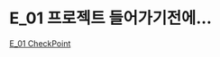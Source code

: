 # E_01 프로젝트 들어가기전에...
[E_01 CheckPoint](https://github.com/juniffel/project/blob/main/E_01/CheckPoint.md)